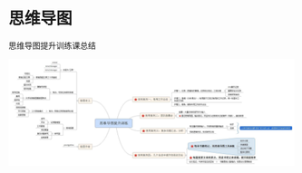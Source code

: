# 思维导图

思维导图提升训练课总结

![picture 30](../images/3dc02249fc2b849bafbaea5ade9bffa52c3a421b8712f82aa7edc0ad6f8dab16.png)  